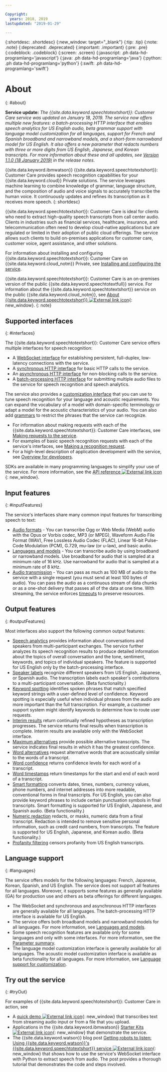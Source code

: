 ```yaml
---

Copyright:
  years: 2018, 2019
lastupdated: "2019-01-29"

---
```


{:shortdesc: .shortdesc}
{:new_window: target="_blank"}
{:tip: .tip}
{:note: .note}
{:deprecated: .deprecated}
{:important: .important}
{:pre: .pre}
{:codeblock: .codeblock}
{:screen: .screen}
{:javascript: .ph data-hd-programlang='javascript'}
{:java: .ph data-hd-programlang='java'}
{:python: .ph data-hd-programlang='python'}
{:swift: .ph data-hd-programlang='swift'}

# About
{: #about}

**Service update:** *The {{site.data.keyword.speechtotextshort}}: Customer Care service was updated on January 18, 2019. The service now offers multiple new features: a batch-processing HTTP interface that enables speech analytics for US English audio, beta grammar support with language model customization for all languages, support for French and Spanish broadband and narrowband models, and a short-form narrowband model for US English. It also offers a new parameter that redacts numbers with three or more digits from US English, Japanese, and Korean transcripts. For more information about these and all updates, see [Version 1.1.0 (18 January 2019)](/docs/services/speech-to-text-icp/release-notes.html#v110) in the release notes.*

{{site.data.keyword.ibmwatson}} {{site.data.keyword.speechtotextshort}}: Customer Care provides speech recognition capabilities for your {{site.data.keyword.cloud}} Private solutions. The service leverages machine learning to combine knowledge of grammar, language structure, and the composition of audio and voice signals to accurately transcribe the human voice. It continuously updates and refines its transcription as it receives more speech.
{: shortdesc}

{{site.data.keyword.speechtotextshort}}: Customer Care is ideal for clients who need to extract high-quality speech transcripts from call center audio. Clients in industries such as financial services, healthcare, insurance, and telecommunication often need to develop cloud-native applications but are regulated or limited in their adoption of public cloud offerings. The service allows such clients to build on-premises applications for customer care, customer voice, agent assistance, and other solutions.

For information about installing and configuring {{site.data.keyword.speechtotextshort}}: Customer Care on {{site.data.keyword.cloud_notm}} Private, see [Installing and configuring the service](/docs/services/speech-to-text-icp/install-config.html).

{{site.data.keyword.speechtotextshort}}: Customer Care is an on-premises version of the public {{site.data.keyword.speechtotextfull}} service. For information about the {{site.data.keyword.speechtotextshort}} service on the public {{site.data.keyword.cloud_notm}}, see [About {{site.data.keyword.speechtotextshort}} ![External link icon](../../icons/launch-glyph.svg "External link icon")](https://{DomainName}/docs/services/speech-to-text/index.html#about){: new_window}.
{: note}

## Supported interfaces
{: #interfaces}

The {{site.data.keyword.speechtotextshort}}: Customer Care service offers multiple interfaces for speech recognition:

-   A [WebSocket interface](/docs/services/speech-to-text-icp/websockets.html) for establishing persistent, full-duplex, low-latency connections with the service.
-   A [synchronous HTTP interface](/docs/services/speech-to-text-icp/http.html) for basic HTTP calls to the service.
-   An [asynchronous HTTP interface](/docs/services/speech-to-text-icp/async.html) for non-blocking calls to the service.
-   A [batch-processing HTTP interface](/docs/services/speech-to-text-icp/batch.html) for submitting multiple audio files to the service for speech recognition and speech analytics.

The service also provides a [customization interface](/docs/services/speech-to-text-icp/custom.html) that you can use to tune speech recognition for your language and acoustic requirements. You can expand the vocabulary of a model with domain-specific terminology or adapt a model for the acoustic characteristics of your audio. You can also add [grammars](/docs/services/speech-to-text-icp/grammar.html) to restrict the phrases that the service can recognize.

-   For information about making requests with each of the {{site.data.keyword.speechtotextshort}}: Customer Care interfaces, see [Making requests to the service](/docs/services/speech-to-text-icp/making-requests.html).
-   For examples of basic speech recognition requests with each of the service's interfaces, see [Making a recognition request](/docs/services/speech-to-text-icp/basic-request.html).
-   For a high-level description of application development with the service, see [Overview for developers](/docs/services/speech-to-text-icp/developer-overview.html).

SDKs are available in many programming languages to simplify your use of the service. For more information, see the [API reference ![External link icon](../../icons/launch-glyph.svg "External link icon")](https://{DomainName}/apidocs/speech-to-text-icp){: new_window}.

## Input features
{: #inputFeatures}

The service's interfaces share many common input features for transcribing speech to text:

-   [Audio formats](/docs/services/speech-to-text-icp/audio-formats.html) - You can transcribe Ogg or Web Media (WebM) audio with the Opus or Vorbis codec, MP3 (or MPEG), Waveform Audio File Format (WAV), Free Lossless Audio Codec (FLAC), Linear 16-bit Pulse-Code Modulation (PCM), G.729, mu-law (or u-law), and basic audio.
-   [Languages and models](/docs/services/speech-to-text-icp/models.html) - You can transcribe audio by using broadband or narrowband models. Use broadband for audio that is sampled at a minimum rate of 16 kHz. Use narrowband for audio that is sampled at a minimum rate of 8 kHz.
-   [Audio transmission](/docs/services/speech-to-text-icp/input.html#transmission) - You can pass as much as 100 MB of audio to the service with a single request (you must send at least 100 bytes of audio). You can pass the audio as a continuous stream of data chunks or as a one-shot delivery that passes all of the data at one time. With streaming, the service enforces [timeouts](/docs/services/speech-to-text-icp/input.html#timeouts) to preserve resources.

## Output features
{: #outputFeatures}

Most interfaces also support the following common output features:

-   [Speech analytics](/docs/services/speech-to-text-icp/analytics.html) provides information about conversations and speakers from multi-participant exchanges. The service further analyzes its speech recognition results to produce detailed information about the topics of overall conversation and the tone, sentiment, keywords, and topics of individual speakers. The feature is supported for US English only by the batch-processing interface.
-   [Speaker labels](/docs/services/speech-to-text-icp/output.html#speaker_labels) recognize different speakers from US English, Japanese, or Spanish audio. The transcription labels each speaker's contributions to a multi-participant conversation. (Beta functionality.)
-   [Keyword spotting](/docs/services/speech-to-text-icp/output.html#keyword_spotting) identifies spoken phrases that match specified keyword strings with a user-defined level of confidence. Keyword spotting is especially useful when individual phrases from the audio are more important than the full transcription. For example, a customer support system might identify keywords to determine how to route user requests.
-   [Interim results](/docs/services/speech-to-text-icp/output.html#interim) return continually refined hypotheses as transcription progresses. The service returns final results when transcription is complete. Interim results are available only with the WebSocket interface.
-   [Maximum alternatives](/docs/services/speech-to-text-icp/output.html#max_alternatives) provide possible alternative transcripts. The service indicates final results in which it has the greatest confidence.
-   [Word alternatives](/docs/services/speech-to-text-icp/output.html#word_alternatives) request alternative words that are acoustically similar to the words of a transcript.
-   [Word confidence](/docs/services/speech-to-text-icp/output.html#word_confidence) returns confidence levels for each word of a transcript.
-   [Word timestamps](/docs/services/speech-to-text-icp/output.html#word_timestamps) return timestamps for the start and end of each word of a transcript.
-   [Smart formatting](/docs/services/speech-to-text-icp/output.html#smart_formatting) converts dates, times, numbers, currency values, phone numbers, and internet addresses into more readable, conventional forms in final transcripts. For US English, you can also provide keyword phrases to include certain punctuation symbols in final transcripts. Smart formatting is supported for US English, Japanese, and Spanish audio. (Beta functionality.)
-   [Numeric redaction](/docs/services/speech-to-text-icp/output.html#redaction) redacts, or masks, numeric data from a final transcript. Redaction is intended to remove sensitive personal information, such as credit card numbers, from transcripts. The feature is supported for US English, Japanese, and Korean audio. (Beta functionality.)
-   [Profanity filtering](/docs/services/speech-to-text-icp/output.html#profanity_filter) censors profanity from US English transcripts.

## Language support
{: #languages}

The service offers models for the following languages: French, Japanese, Korean, Spanish, and US English. The service does not support all features for all languages. Moreover, it supports some features as generally available (GA) for production use and others as beta offerings for different languages.

-   The WebSocket and synchronous and asynchronous HTTP interfaces are generally available for all languages. The batch-processing HTTP interface is available for US English.
-   The service offers both broadband models and narrowband models for all languages. For more information, see [Languages and models](/docs/services/speech-to-text-icp/models.html).
-   Some speech recognition features are available only for some languages and only with some interfaces. For more information, see the [Parameter summary](/docs/services/speech-to-text-icp/summary.html).
-   The language model customization interface is generally available for all languages. The acoustic model customization interface is available as beta functionality for all languages. For more information, see [Language support for customization](/docs/services/speech-to-text-icp/custom.html#languageSupport).

## Try out the service
{: #tryOut}

For examples of {{site.data.keyword.speechtotextshort}}: Customer Care in action, see

-   A [quick demo ![External link icon](../../icons/launch-glyph.svg "External link icon")](https://speech-to-text-demo.ng.bluemix.net/){: new_window} that transcribes text from streaming audio input or from a file that you upload.
-   Applications in the {{site.data.keyword.ibmwatson}} [Starter Kits ![External link icon](../../icons/launch-glyph.svg "External link icon")](http://www.ibm.com/watson/developercloud/starter-kits.html){: new_window} that demonstrate the service.
-   The {{site.data.keyword.watson}} blog post [Getting robots to listen: Using {{site.data.keyword.watson}}'s {{site.data.keyword.speechtotextshort}} service ![External link icon](../../icons/launch-glyph.svg "External link icon")](https://www.ibm.com/blogs/watson/2016/07/getting-robots-listen-using-watsons-speech-text-service/){: new_window} that shows how to use the service's WebSocket interface with Python to extract speech from audio. The post provides a thorough tutorial that demonstrates the code and steps involved.
